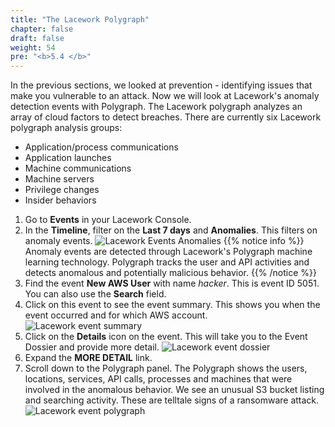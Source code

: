 ```yaml
---
title: "The Lacework Polygraph"
chapter: false
draft: false
weight: 54
pre: "<b>5.4 </b>"
---
```


In the previous sections, we looked at prevention - identifying issues that make you vulnerable to an attack. Now we will look at Lacework's anomaly detection events with Polygraph. The Lacework polygraph analyzes an array of cloud factors to detect breaches. There are currently six Lacework polygraph analysis groups:

* Application/process communications
* Application launches
* Machine communications
* Machine servers
* Privilege changes
* Insider behaviors

1. Go to **Events** in your Lacework Console.
2. In the **Timeline**, filter on the **Last 7 days** and **Anomalies**. This filters on anomaly events.
![Lacework Events Anomalies](/images/lacework-events-anomalies.png)
{{% notice info %}}
Anomaly events are detected through Lacework's Polygraph machine learning technology. Polygraph tracks the user and API activities and detects anomalous and potentially malicious behavior.
{{% /notice %}}
3. Find the event **New AWS User** with name _hacker_. This is event ID 5051. You can also use the **Search** field.
4. Click on this event to see the event summary. This shows you when the event occurred and for which AWS account.
   ![Lacework event summary](/images/anom-lacework-event-summary.png)
5. Click on the **Details** icon on the event. This will take you to the Event Dossier and provide more detail. 
   ![Lacework event dossier](/images/anom-lacework-event-dossier.png)
6. Expand the **MORE DETAIL** link. 
7. Scroll down to the Polygraph panel. The Polygraph shows the users, locations, services, API calls, processes and machines that were involved in the anomalous behavior. We see an unusual S3 bucket listing and searching activity. These are telltale signs of a ransomware attack.
   ![Lacework event polygraph](/images/anom-lacework-polygraph.png)

